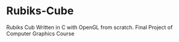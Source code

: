 # Rubiks-Cube
 Rubiks Cub Written in C with OpenGL from scratch. Final Project of Computer Graphics Course
